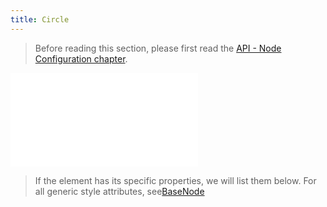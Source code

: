 ```yaml
---
title: Circle
---
```


> Before reading this section, please first read the [API - Node Configuration chapter](/api/elements/nodes/base-node).

<embed src="@/common/api/elements/nodes/circle.md"></embed>

> If the element has its specific properties, we will list them below. For all generic style attributes, see[BaseNode](./BaseNode.en.md)
